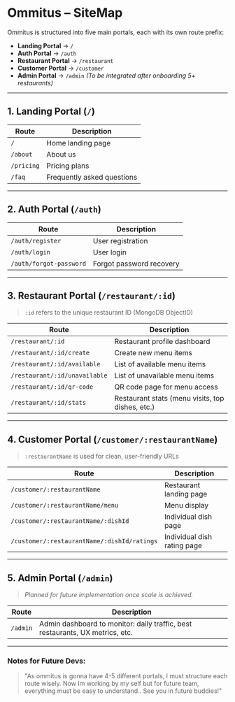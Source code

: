 # Ommitus – SiteMap

Ommitus is structured into five main portals, each with its own route prefix:

* **Landing Portal** → `/`
* **Auth Portal** → `/auth`
* **Restaurant Portal** → `/restaurant`
* **Customer Portal** → `/customer`
* **Admin Portal** → `/admin` *(To be integrated after onboarding 5+ restaurants)*

---

## 1. Landing Portal (`/`)

| Route      | Description                |
| ---------- | -------------------------- |
| `/`        | Home landing page          |
| `/about`   | About us                   |
| `/pricing` | Pricing plans              |
| `/faq`     | Frequently asked questions |

---

## 2. Auth Portal (`/auth`)

| Route                   | Description              |
| ----------------------- | ------------------------ |
| `/auth/register`        | User registration        |
| `/auth/login`           | User login               |
| `/auth/forgot-password` | Forgot password recovery |

---

## 3. Restaurant Portal (`/restaurant/:id`)

> `:id` refers to the unique restaurant ID (MongoDB ObjectID)

| Route                         | Description                                      |
| ----------------------------- | ------------------------------------------------ |
| `/restaurant/:id`             | Restaurant profile dashboard                     |
| `/restaurant/:id/create`      | Create new menu items                            |
| `/restaurant/:id/available`   | List of available menu items                     |
| `/restaurant/:id/unavailable` | List of unavailable menu items                   |
| `/restaurant/:id/qr-code`     | QR code page for menu access                     |
| `/restaurant/:id/stats`       | Restaurant stats (menu visits, top dishes, etc.) |

---

## 4. Customer Portal (`/customer/:restaurantName`)

> `:restaurantName` is used for clean, user-friendly URLs

| Route                                       | Description                    |
| ------------------------------------------- | ------------------------------ |
| `/customer/:restaurantName`                 | Restaurant landing page        |
| `/customer/:restaurantName/menu`            | Menu display                   |
| `/customer/:restaurantName/:dishId`         | Individual dish page           |
| `/customer/:restaurantName/:dishId/ratings` | Individual dish rating page    |

---

## 5. Admin Portal (`/admin`)

> *Planned for future implementation once scale is achieved.*

| Route    | Description                                                                   |
| -------- | ----------------------------------------------------------------------------- |
| `/admin` | Admin dashboard to monitor: daily traffic, best restaurants, UX metrics, etc. |

---

### Notes for Future Devs:

> "As ommitus is gonna have 4-5 different portals, I must structure each route wisely. Now Im working by my self but for future team, everything must be easy to understand.. See you in future buddies!"

